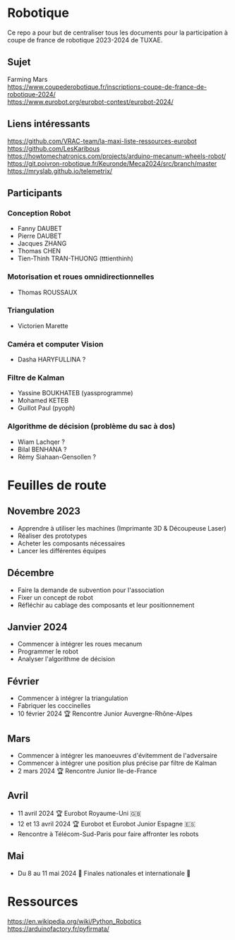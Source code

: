 # Robotique
Ce repo a pour but de centraliser tous les documents pour la participation à coupe de france de robotique 2023-2024 de TUXAE.  

## Sujet  
Farming Mars  
https://www.coupederobotique.fr/inscriptions-coupe-de-france-de-robotique-2024/  
https://www.eurobot.org/eurobot-contest/eurobot-2024/  

## Liens intéressants
https://github.com/VRAC-team/la-maxi-liste-ressources-eurobot  
https://github.com/LesKaribous   
https://howtomechatronics.com/projects/arduino-mecanum-wheels-robot/  
https://git.poivron-robotique.fr/Keuronde/Meca2024/src/branch/master   
https://mryslab.github.io/telemetrix/  



## Participants
### Conception Robot
 - Fanny DAUBET
 - Pierre DAUBET
 - Jacques ZHANG
 - Thomas CHEN
 - Tien-Thinh TRAN-THUONG (tttienthinh)

### Motorisation et roues omnidirectionnelles
 - Thomas ROUSSAUX

### Triangulation 
 - Victorien Marette  

### Caméra et computer Vision
 - Dasha HARYFULLINA ?

### Filtre de Kalman
 - Yassine BOUKHATEB (yassprogramme)
 - Mohamed KETEB
 - Guillot Paul (pyoph)

### Algorithme de décision (problème du sac à dos)
 - Wiam Lachqer ?
 - Bilal BENHANA ?
 - Rémy Siahaan-Gensollen ?


# Feuilles de route
## Novembre 2023
 - Apprendre à utiliser les machines (Imprimante 3D & Découpeuse Laser)
 - Réaliser des prototypes
 - Acheter les composants nécessaires
 - Lancer les différentes équipes

## Décembre 
 - Faire la demande de subvention pour l'association
 - Fixer un concept de robot
 - Réfléchir au cablage des composants et leur positionnement

## Janvier 2024
 - Commencer à intégrer les roues mecanum
 - Programmer le robot
 - Analyser l'algorithme de décision

## Février 
 - Commencer à intégrer la triangulation
 - Fabriquer les coccinelles
 - 10 février 2024 🏆 Rencontre Junior Auvergne-Rhône-Alpes 

## Mars
 - Commencer à intégrer les manoeuvres d'évitemment de l'adversaire
 - Commencer à intégrer une position plus précise par filtre de Kalman
 - 2 mars 2024 🏆 Rencontre Junior Ile-de-France 

## Avril 
 - 11 avril 2024 🏆 Eurobot Royaume-Uni 🇬🇧
 - 12 et 13 avril 2024 🏆 Eurobot et Eurobot Junior Espagne 🇪🇸
 - Rencontre à Télécom-Sud-Paris pour faire affronter les robots

## Mai
 - Du 8 au 11 mai 2024 🤖 Finales nationales et internationale 🤖



# Ressources

https://en.wikipedia.org/wiki/Python_Robotics  
https://arduinofactory.fr/pyfirmata/  

